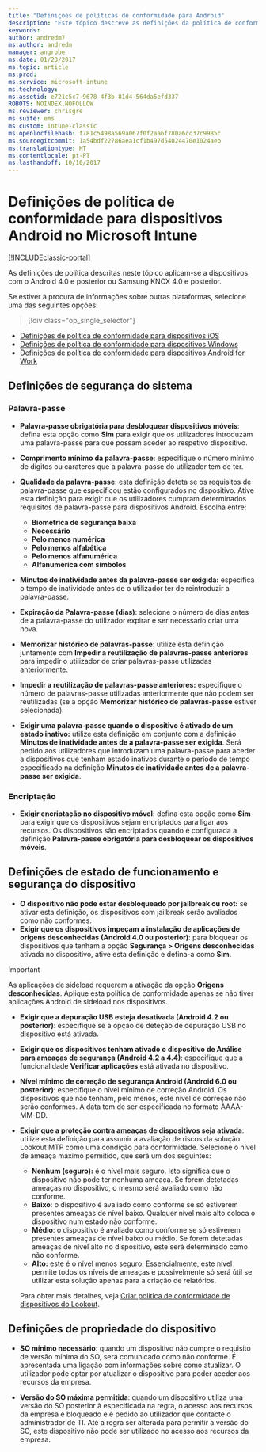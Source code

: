 ```yaml
---
title: "Definições de políticas de conformidade para Android"
description: "Este tópico descreve as definições da política de conformidade de dispositivos para dispositivos Android."
keywords: 
author: andredm7
ms.author: andredm
manager: angrobe
ms.date: 01/23/2017
ms.topic: article
ms.prod: 
ms.service: microsoft-intune
ms.technology: 
ms.assetid: e721c5c7-9678-4f3b-81d4-564da5efd337
ROBOTS: NOINDEX,NOFOLLOW
ms.reviewer: chrisgre
ms.suite: ems
ms.custom: intune-classic
ms.openlocfilehash: f781c5498a569a067f0f2aa6f780a6cc37c9985c
ms.sourcegitcommit: 1a54bdf22786aea1cf1b497d54024470e1024aeb
ms.translationtype: HT
ms.contentlocale: pt-PT
ms.lasthandoff: 10/10/2017
---
```

# <a name="compliance-policy-settings-for-android-devices-in-microsoft-intune"></a>Definições de política de conformidade para dispositivos Android no Microsoft Intune

[!INCLUDE[classic-portal](../includes/classic-portal.md)]

As definições de política descritas neste tópico aplicam-se a dispositivos com o Android 4.0 e posterior ou Samsung KNOX 4.0 e posterior.

Se estiver à procura de informações sobre outras plataformas, selecione uma das seguintes opções:
> [!div class="op_single_selector"]
- [Definições de política de conformidade para dispositivos iOS](ios-compliance-policy-settings-in-microsoft-intune.md)
- [Definições de política de conformidade para dispositivos Windows](windows-compliance-policy-settings-in-microsoft-intune.md)
- [Definições de política de conformidade para dispositivos Android for Work](afw-compliance-policy-settings-in-microsoft-intune.md)

## <a name="system-security-settings"></a>Definições de segurança do sistema
### <a name="password"></a>Palavra-passe
- **Palavra-passe obrigatória para desbloquear dispositivos móveis**: defina esta opção como **Sim** para exigir que os utilizadores introduzam uma palavra-passe para que possam aceder ao respetivo dispositivo.

-  **Comprimento mínimo da palavra-passe**: especifique o número mínimo de dígitos ou carateres que a palavra-passe do utilizador tem de ter.

- **Qualidade da palavra-passe**: esta definição deteta se os requisitos de palavra-passe que especificou estão configurados no dispositivo. Ative esta definição para exigir que os utilizadores cumpram determinados requisitos de palavra-passe para dispositivos Android. Escolha entre:

  -   **Biométrica de segurança baixa**
  -   **Necessário**
  -   **Pelo menos numérica**
  -   **Pelo menos alfabética**
  -   **Pelo menos alfanumérica**
  -   **Alfanumérica com símbolos**

- **Minutos de inatividade antes da palavra-passe ser exigida:** especifica o tempo de inatividade antes de o utilizador ter de reintroduzir a palavra-passe.

- **Expiração da Palavra-passe (dias)**: selecione o número de dias antes de a palavra-passe do utilizador expirar e ser necessário criar uma nova.

- **Memorizar histórico de palavras-passe**: utilize esta definição juntamente com **Impedir a reutilização de palavras-passe anteriores** para impedir o utilizador de criar palavras-passe utilizadas anteriormente.

- **Impedir a reutilização de palavras-passe anteriores:** especifique o número de palavras-passe utilizadas anteriormente que não podem ser reutilizadas (se a opção **Memorizar histórico de palavras-passe** estiver selecionada).

- **Exigir uma palavra-passe quando o dispositivo é ativado de um estado inativo:** utilize esta definição em conjunto com a definição **Minutos de inatividade antes de a palavra-passe ser exigida**. Será pedido aos utilizadores que introduzam uma palavra-passe para aceder a dispositivos que tenham estado inativos durante o período de tempo especificado na definição **Minutos de inatividade antes de a palavra-passe ser exigida**.

### <a name="encryption"></a>Encriptação
- **Exigir encriptação no dispositivo móvel:** defina esta opção como **Sim** para exigir que os dispositivos sejam encriptados para ligar aos recursos. Os dispositivos são encriptados quando é configurada a definição **Palavra-passe obrigatória para desbloquear os dispositivos móveis**.

## <a name="device-health-and-security-settings"></a>Definições de estado de funcionamento e segurança do dispositivo

- **O dispositivo não pode estar desbloqueado por jailbreak ou root:** se ativar esta definição, os dispositivos com jailbreak serão avaliados como não conformes.
- **Exigir que os dispositivos impeçam a instalação de aplicações de origens desconhecidas (Android 4.0 ou posterior)**: para bloquear os dispositivos que tenham a opção **Segurança > Origens desconhecidas** ativada no dispositivo, ative esta definição e defina-a como **Sim**.  

>[!IMPORTANT]
>As aplicações de sideload requerem a ativação da opção **Origens desconhecidas**. Aplique esta política de conformidade apenas se não tiver aplicações Android de sideload nos dispositivos.

- **Exigir que a depuração USB esteja desativada (Android 4.2 ou posterior)**: especifique se a opção de deteção de depuração USB no dispositivo está ativada.
- **Exigir que os dispositivos tenham ativado o dispositivo de Análise para ameaças de segurança (Android 4.2 a 4.4)**: especifique que a funcionalidade **Verificar aplicações** está ativada no dispositivo.
- **Nível mínimo de correção de segurança Android (Android 6.0 ou posterior)**: especifique o nível mínimo de correção Android.  Os dispositivos que não tenham, pelo menos, este nível de correção não serão conformes. A data tem de ser especificada no formato AAAA-MM-DD.
- **Exigir que a proteção contra ameaças de dispositivos seja ativada**: utilize esta definição para assumir a avaliação de riscos da solução Lookout MTP como uma condição para conformidade. Selecione o nível de ameaça máximo permitido, que será um dos seguintes:

  - **Nenhum (seguro):** é o nível mais seguro. Isto significa que o dispositivo não pode ter nenhuma ameaça. Se forem detetadas ameaças no dispositivo, o mesmo será avaliado como não conforme.
  - **Baixo**: o dispositivo é avaliado como conforme se só estiverem presentes ameaças de nível baixo. Qualquer nível mais alto coloca o dispositivo num estado não conforme.
  - **Médio**: o dispositivo é avaliado como conforme se só estiverem presentes ameaças de nível baixo ou médio. Se forem detetadas ameaças de nível alto no dispositivo, este será determinado como não conforme.
  - **Alto:** este é o nível menos seguro. Essencialmente, este nível permite todos os níveis de ameaças e possivelmente só será útil se utilizar esta solução apenas para a criação de relatórios.

  Para obter mais detalhes, veja [Criar política de conformidade de dispositivos do Lookout](create-lookout-device-compliance-policy.md).

## <a name="device-property-settings"></a>Definições de propriedade do dispositivo

- **SO mínimo necessário**: quando um dispositivo não cumpre o requisito de versão mínima do SO, será comunicado como não conforme.
  É apresentada uma ligação com informações sobre como atualizar. O utilizador pode optar por atualizar o dispositivo para poder aceder aos recursos da empresa.

- **Versão do SO máxima permitida**: quando um dispositivo utiliza uma versão do SO posterior à especificada na regra, o acesso aos recursos da empresa é bloqueado e é pedido ao utilizador que contacte o administrador de TI. Até a regra ser alterada para permitir a versão do SO, este dispositivo não pode ser utilizado no acesso aos recursos da empresa.
